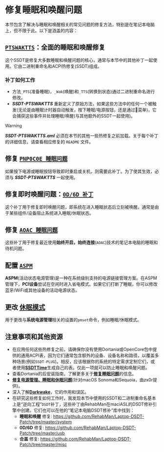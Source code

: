 # 修复睡眠和唤醒问题

本节包含了解决与睡眠和唤醒相关的常见问题的修复方法，特别是在笔记本电脑上，但不限于此。以下是涵盖的内容：

## [`PTSWAKTTS`](/04_Fixing_Sleep_and_Wake_Issues/PTSWAK_Sleep_and_Wake_Fix/README.md)：全面的睡眠和唤醒修复

这个SSDT是修复大多数睡眠和唤醒问题的核心，通常与本节中的其他补丁一起使用。它由二进制重命名和ACPI热修复(SSDT)组成。

### 补丁如何工作

- 方法`_PTS`(准备睡眠)，`_Wak`(唤醒)和`_TTS`(转换到状态)通过二进制重命名进行修改。
- ***SSDT-PTSWAKTTS*** 重新定义了原始方法，如果这些方法中的任何一个被触发(无论是由睡眠计时器自动触发，按下睡眠/电源按钮，还是通过菜单)，它会捕获这些事件并处理睡眠/唤醒(与其他额外的SSDT一起使用)。

> [!WARNING]
> 
> ***SSDT-PTSWAKTTS.aml*** 必须在本节的其他一些热修复之前加载。关于每个补丁的详细信息，请查看相应修复的 `README` 文件。

## 修复 [`PNP0C0E 睡眠问题`](/04_Fixing_Sleep_and_Wake_Issues/PNP0C0E_Sleep_Correction_Method/README.md)

如果按下电源或睡眠按钮导致即时重启或关机，则需要此补丁。为了使其生效，必须与 ***SSDT-PTSWAKTTS*** 一起使用。

## 修复即时唤醒问题：[`0D/6D 补丁`](/04_Fixing_Sleep_and_Wake_Issues/060D_Instant_Wake_Fix/README.md)

这个补丁用于修复即时唤醒问题，即系统在进入睡眠状态后立刻被唤醒。通常是由于某些组件/设备阻止系统进入睡眠/休眠状态。

## 修复 [`AOAC 睡眠问题`](/04_Fixing_Sleep_and_Wake_Issues/Fixing_AOAC_Machines/README.md)

这些补丁用于修复最近使用**始终开启，始终连接**(`AOAC`)技术的笔记本电脑的睡眠和待机问题。

## 配置 [`ASPM`](/04_Fixing_Sleep_and_Wake_Issues/Setting_ASPM_Operating_Mode/README.md)

**ASPM**(活动状态电源管理)是一种在系统级别支持的电源链接管理方案。在ASPM管理下，**PCI设备**尝试在空闲时进入省电模式。如果它们打断了睡眠，你可以修改蓝牙/WiFi或其他设备的活动电源状态。

## 更改 [休眠模式](/04_Fixing_Sleep_and_Wake_Issues/Changing_Hibernation_Modes/README.md)

用于更改与**系统电源管理**相关的设置的`pmset`命令，例如睡眠/休眠模式。

## 注意事项和其他资源
- 在应用任何这些热修复之前，请确保你没有使用Dortania或OpenCore包中提供的通用ACPI表，因为它们通常包含额外的设备、设备名称和路径，以覆盖多种场景(例如`SSDT-PLUG`)。相反，应该根据你的系统的特定需求定制它们，或者使用[**SSDTTime**](https://github.com/corpnewt/SSDTTime)生成自己的表。仅此一项就可以防止睡眠和唤醒问题。
- 查看Dortania的后安装指南，了解更多关于[**修复睡眠问题**](https://github.com/dortania/OpenCore-Post-Install/blob/master/universal/sleep.md)的信息。
- [**修复电源管理、睡眠和休眠问题**](https://github.com/zx0r/HackintoshBible/blob/main/PowerManagement/README.md)(针对macOS Sonoma和Sequoia，由zx0r提供)。
- 深入了解[**Darkwake**](https://www.insanelymac.com/forum/topic/342002-darkwake-on-macos-catalina-boot-args-darkwake8-darkwake10-are-obsolete/)，它的作用和误区。
- 在研究这些修复如何工作时，我发现本节中使用的SSDT和二进制重命名基本上是“逆向工程”`DSDT`补丁，这些补丁由RehabMan在maciASL的DSDT修补引擎中创建。它们也可以在他的“笔记本电脑DSDT修补”库中找到：
	- **睡眠和唤醒** 修复: https://github.com/RehabMan/Laptop-DSDT-Patch/tree/master/system
	- **0D/6D** 修复: https://github.com/RehabMan/Laptop-DSDT-Patch/tree/master/usb
	- **合盖** 修复: https://github.com/RehabMan/Laptop-DSDT-Patch/tree/master/misc
